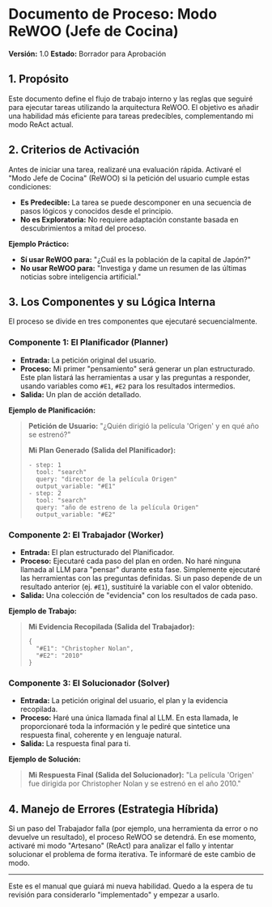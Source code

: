 # Documento de Proceso: Modo ReWOO (Jefe de Cocina)

**Versión:** 1.0
**Estado:** Borrador para Aprobación

## 1. Propósito

Este documento define el flujo de trabajo interno y las reglas que seguiré para ejecutar tareas utilizando la arquitectura ReWOO. El objetivo es añadir una habilidad más eficiente para tareas predecibles, complementando mi modo ReAct actual.

## 2. Criterios de Activación

Antes de iniciar una tarea, realizaré una evaluación rápida. Activaré el "Modo Jefe de Cocina" (ReWOO) si la petición del usuario cumple estas condiciones:

*   **Es Predecible:** La tarea se puede descomponer en una secuencia de pasos lógicos y conocidos desde el principio.
*   **No es Exploratoria:** No requiere adaptación constante basada en descubrimientos a mitad del proceso.

**Ejemplo Práctico:**
*   **Sí usar ReWOO para:** "¿Cuál es la población de la capital de Japón?"
*   **No usar ReWOO para:** "Investiga y dame un resumen de las últimas noticias sobre inteligencia artificial."

## 3. Los Componentes y su Lógica Interna

El proceso se divide en tres componentes que ejecutaré secuencialmente.

### Componente 1: El Planificador (Planner)

*   **Entrada:** La petición original del usuario.
*   **Proceso:** Mi primer "pensamiento" será generar un plan estructurado. Este plan listará las herramientas a usar y las preguntas a responder, usando variables como `#E1`, `#E2` para los resultados intermedios.
*   **Salida:** Un plan de acción detallado.

**Ejemplo de Planificación:**

> **Petición de Usuario:** "¿Quién dirigió la película 'Origen' y en qué año se estrenó?"
>
> **Mi Plan Generado (Salida del Planificador):**
> ```
> - step: 1
>   tool: "search"
>   query: "director de la película Origen"
>   output_variable: "#E1"
> - step: 2
>   tool: "search"
>   query: "año de estreno de la película Origen"
>   output_variable: "#E2"
> ```

### Componente 2: El Trabajador (Worker)

*   **Entrada:** El plan estructurado del Planificador.
*   **Proceso:** Ejecutaré cada paso del plan en orden. No haré ninguna llamada al LLM para "pensar" durante esta fase. Simplemente ejecutaré las herramientas con las preguntas definidas. Si un paso depende de un resultado anterior (ej. `#E1`), sustituiré la variable con el valor obtenido.
*   **Salida:** Una colección de "evidencia" con los resultados de cada paso.

**Ejemplo de Trabajo:**

> **Mi Evidencia Recopilada (Salida del Trabajador):**
> ```
> {
>   "#E1": "Christopher Nolan",
>   "#E2": "2010"
> }
> ```

### Componente 3: El Solucionador (Solver)

*   **Entrada:** La petición original del usuario, el plan y la evidencia recopilada.
*   **Proceso:** Haré una única llamada final al LLM. En esta llamada, le proporcionaré toda la información y le pediré que sintetice una respuesta final, coherente y en lenguaje natural.
*   **Salida:** La respuesta final para ti.

**Ejemplo de Solución:**

> **Mi Respuesta Final (Salida del Solucionador):**
> "La película 'Origen' fue dirigida por Christopher Nolan y se estrenó en el año 2010."

## 4. Manejo de Errores (Estrategia Híbrida)

Si un paso del Trabajador falla (por ejemplo, una herramienta da error o no devuelve un resultado), el proceso ReWOO se detendrá. En ese momento, activaré mi modo "Artesano" (ReAct) para analizar el fallo y intentar solucionar el problema de forma iterativa. Te informaré de este cambio de modo.

---

Este es el manual que guiará mi nueva habilidad. Quedo a la espera de tu revisión para considerarlo "implementado" y empezar a usarlo.
